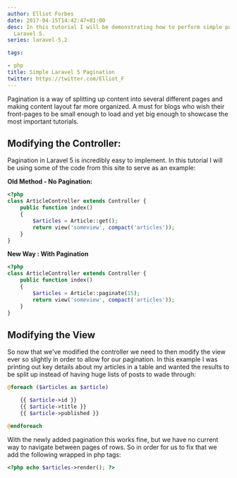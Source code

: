 ```yaml
---
author: Elliot Forbes
date: 2017-04-15T14:42:47+01:00
desc: In this tutorial I will be demonstrating how to perform simple pagination using
  Laravel 5.
series: laravel-5.2

tags:

- php
title: Simple Laravel 5 Pagination
twitter: https://twitter.com/Elliot_F
---
```


<p>Pagination is a way of splitting up content into several different pages and making content layout far more organized. A must for blogs who wish their front-pages to be small enough to load and yet big enough to showcase the most important tutorials.</p>

<h2>Modifying the Controller:</h2>

<p>Pagination in Laravel 5 is incredibly easy to implement. In this tutorial I will be using some of the code from this site to serve as an example:</p>

<p><strong>Old Method - No Pagination:</strong></p>

```php
<?php
class ArticleController extends Controller {
    public function index()
    {
        $articles = Article::get();
        return view('someview', compact('articles'));
    }
}
```

<p><b>New Way : With Pagination</b></p>

```php
<?php
class ArticleController extends Controller {
    public function index()
    {
        $articles = Article::paginate(15);
        return view('someview', compact('articles'));
    }
}
```

<h2>Modifying the View</h2>

<p>So now that we've modified the controller we need to then modify the view ever so slightly in order to allow for our pagination. In this example I was printing out key details about my articles in a table and wanted the results to be split up instead of having huge lists of posts to wade through:</p>

```php
@foreach ($articles as $article)

    {{ $article->id }}
    {{ $article->title }}
    {{ $article->published }}

@endforeach
```

<p>With the newly added pagination this works fine, but we have no current way to navigate between pages of rows. So in order for us to fix that we add the following wrapped in php tags:</p>

```php
<?php echo $articles->render(); ?>
```